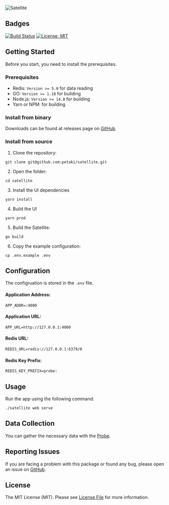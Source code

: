 ![Satellite](https://user-images.githubusercontent.com/1419087/133525370-79b6afe5-e54f-4eb2-b988-9b872322d89a.png)

## Badges

[![Build Status](https://github.com/petaki/satellite/workflows/tests/badge.svg)](https://github.com/petaki/satellite/actions)
[![License: MIT](https://img.shields.io/badge/License-MIT-brightgreen.svg)](LICENSE.md)

## Getting Started

Before you start, you need to install the prerequisites.

### Prerequisites

- Redis: `Version >= 5.0` for data reading
- GO: `Version >= 1.18` for building
- Node.js: `Version >= 14.0` for building
- Yarn or NPM: for building

### Install from binary

Downloads can be found at releases page on [GitHub](https://github.com/petaki/satellite/releases).

### Install from source

1. Clone the repository:

```
git clone git@github.com:petaki/satellite.git
```

2. Open the folder:

```
cd satellite
```

3. Install the UI dependencies

```
yarn install
```

4. Build the UI

```
yarn prod
```

5. Build the Satellite:

```
go build
```

6. Copy the example configuration:

```
cp .env.example .env
```

## Configuration

The configruation is stored in the `.env` file.

#### Application Address:

```
APP_ADDR=:4000
```

#### Application URL:

```
APP_URL=http://127.0.0.1:4000
```

#### Redis URL:

```
REDIS_URL=redis://127.0.0.1:6379/0
```

#### Redis Key Prefix:

```
REDIS_KEY_PREFIX=probe:
```

## Usage

Run the app using the following command:

```
./satellite web serve
```

## Data Collection

You can gather the necessary data with the [Probe](https://github.com/petaki/probe).

## Reporting Issues

If you are facing a problem with this package or found any bug, please open an issue on [GitHub](https://github.com/petaki/satellite/issues).

## License

The MIT License (MIT). Please see [License File](LICENSE.md) for more information.
